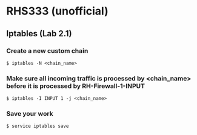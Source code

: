 # RHS333 (unofficial)  

## Iptables (Lab 2.1)   
### Create a new custom chain  
```text
$ iptables -N <chain_name>  
```  

### Make sure all incoming traffic is processed by <chain_name> before it is processed by RH-Firewall-1-INPUT  
```text
$ iptables -I INPUT 1 -j <chain_name>  
```  
### Save your work  
```bash
$ service iptables save
```  

